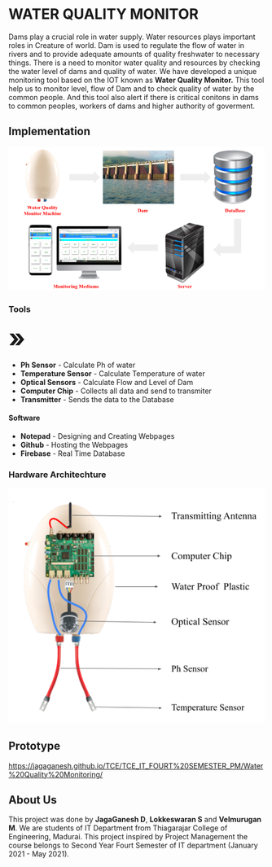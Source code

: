 # WATER QUALITY MONITOR
Dams play a crucial role in water supply. Water resources plays important roles in Creature of world. Dam is used to regulate the flow of water in rivers and to provide adequate amounts of quality freshwater to necessary things. There is a need to monitor water quality and resources by checking the water level of dams and quality of water. We have developed a unique monitoring tool based on the IOT known as <b>Water Quality Monitor.</b> This tool help us to monitor level, flow of Dam and to check quality of water by the common people. And this tool also alert if there is critical conitons in dams to common peoples, workers of dams and higher authority of goverment.
## Implementation
<p align="center"><img src="Photos/DJ_PM_Project_Implementation.png"></p>

### Tools
<b style="font-size: 50px;">&raquo;</b>
<ul>
  <li><b>Ph Sensor</b> - Calculate Ph of water</li>
  <li><b>Temperature Sensor</b> - Calculate Temperature of water</li>
  <li><b>Optical Sensors</b> - Calculate Flow and Level of Dam</li>
  <li><b>Computer Chip</b> - Collects all data and send to transmiter</li>
  <li><b>Transmitter</b> - Sends the data to the Database</li>
</ul>

#### Software
<ul>
  <li><b>Notepad</b> - Designing and Creating Webpages</li>
  <li><b>Github</b> - Hosting the Webpages</li>
  <li><b>Firebase</b> - Real Time Database</li>
</ul>

### Hardware Architechture
<p align="center"><img src="Photos/DJ_PM_Project_hardware1.png"></p>

## Prototype
https://jagaganesh.github.io/TCE/TCE_IT_FOURT%20SEMESTER_PM/Water%20Quality%20Monitoring/

## About Us
This project was done by <b>JagaGanesh D</b>, <b>Lokkeswaran S</b> and <b>Velmurugan M</b>. We are students of IT Department from Thiagarajar College of Engineering, Madurai. This project inspired by Project Management the course belongs to Second Year Fourt Semester of IT department (January 2021 - May 2021).

